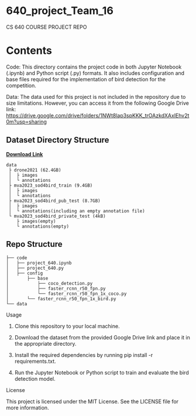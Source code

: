 # 640_project_Team_16
CS 640 COURSE PROJECT REPO

# Contents

Code: This directory contains the project code in both Jupyter Notebook (.ipynb) and Python script (.py) formats. It also includes configuration and base files required for the implementation of bird detection for the competition.

Data: The data used for this project is not included in the repository due to size limitations. However, you can access it from the following Google Drive link: https://drive.google.com/drive/folders/1NWt8lap3spKKK_trOAzkdXAxlEhv2t0m?usp=sharing

## Dataset Directory Structure
**[Download Link](https://drive.google.com/drive/folders/1NWt8lap3spKKK_trOAzkdXAxlEhv2t0m?usp=sharing)**

```
data
 ├ drone2021 (62.4GB)
 │  ├ images
 │  └ annotations
 ├ mva2023_sod4bird_train (9.4GB)
 │  ├ images
 │  └ annotations
 ├ mva2023_sod4bird_pub_test (8.7GB)
 │  ├ images
 │  └ annotations(including an empty annotation file)
 └ mva2023_sod4bird_private_test (4kB)
    ├ images(empty)
    └ annotations(empty)
 ```   

## Repo Structure

```
├── code
│   ├── project_640.ipynb
│   ├── project_640.py
│   ├── config
│       ├── base
│           ├── coco_detection.py
│           ├── faster_rcnn_r50_fpn.py
│           └── faster_rcnn_r50_fpn_1x_coco.py
│       └── faster_rcnn_r50_fpn_1x_bird.py
└── data
```

Usage

1. Clone this repository to your local machine.

2. Download the dataset from the provided Google Drive link and place it in the appropriate directory.

3. Install the required dependencies by running pip install -r requirements.txt.

4. Run the Jupyter Notebook or Python script to train and evaluate the bird detection model.

License

This project is licensed under the MIT License. See the LICENSE file for more information.

